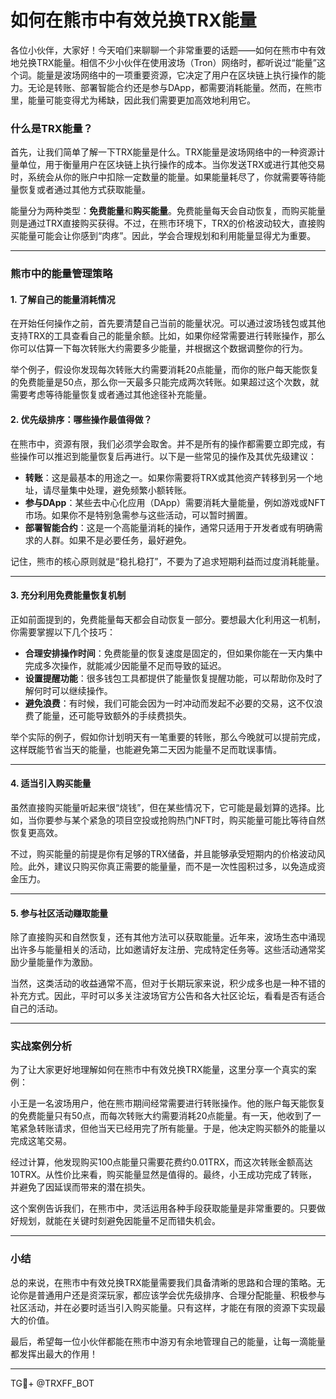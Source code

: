# 如何在熊市中有效兑换TRX能量

各位小伙伴，大家好！今天咱们来聊聊一个非常重要的话题——如何在熊市中有效地兑换TRX能量。相信不少小伙伴在使用波场（Tron）网络时，都听说过“能量”这个词。能量是波场网络中的一项重要资源，它决定了用户在区块链上执行操作的能力。无论是转账、部署智能合约还是参与DApp，都需要消耗能量。然而，在熊市里，能量可能变得尤为稀缺，因此我们需要更加高效地利用它。

### 什么是TRX能量？

首先，让我们简单了解一下TRX能量是什么。TRX能量是波场网络中的一种资源计量单位，用于衡量用户在区块链上执行操作的成本。当你发送TRX或进行其他交易时，系统会从你的账户中扣除一定数量的能量。如果能量耗尽了，你就需要等待能量恢复或者通过其他方式获取能量。

能量分为两种类型：**免费能量**和**购买能量**。免费能量每天会自动恢复，而购买能量则是通过TRX直接购买获得。不过，在熊市环境下，TRX的价格波动较大，直接购买能量可能会让你感到“肉疼”。因此，学会合理规划和利用能量显得尤为重要。

---

### 熊市中的能量管理策略

#### 1. **了解自己的能量消耗情况**

在开始任何操作之前，首先要清楚自己当前的能量状况。可以通过波场钱包或其他支持TRX的工具查看自己的能量余额。比如，如果你经常需要进行转账操作，那么你可以估算一下每次转账大约需要多少能量，并根据这个数据调整你的行为。

举个例子，假设你发现每次转账大约需要消耗20点能量，而你的账户每天能恢复的免费能量是50点，那么你一天最多只能完成两次转账。如果超过这个次数，就需要考虑等待能量恢复或者通过其他途径补充能量。

#### 2. **优先级排序：哪些操作最值得做？**

在熊市中，资源有限，我们必须学会取舍。并不是所有的操作都需要立即完成，有些操作可以推迟到能量恢复后再进行。以下是一些常见的操作及其优先级建议：

- **转账**：这是最基本的用途之一。如果你需要将TRX或其他资产转移到另一个地址，请尽量集中处理，避免频繁小额转账。
- **参与DApp**：某些去中心化应用（DApp）需要消耗大量能量，例如游戏或NFT市场。如果你不是特别急需参与这些活动，可以暂时搁置。
- **部署智能合约**：这是一个高能量消耗的操作，通常只适用于开发者或有明确需求的人群。如果不是必要任务，最好避免。

记住，熊市的核心原则就是“稳扎稳打”，不要为了追求短期利益而过度消耗能量。

---

#### 3. **充分利用免费能量恢复机制**

正如前面提到的，免费能量每天都会自动恢复一部分。要想最大化利用这一机制，你需要掌握以下几个技巧：

- **合理安排操作时间**：免费能量的恢复速度是固定的，但如果你能在一天内集中完成多次操作，就能减少因能量不足而导致的延迟。
- **设置提醒功能**：很多钱包工具都提供了能量恢复提醒功能，可以帮助你及时了解何时可以继续操作。
- **避免浪费**：有时候，我们可能会因为一时冲动而发起不必要的交易，这不仅浪费了能量，还可能导致额外的手续费损失。

举个实际的例子，假如你计划明天有一笔重要的转账，那么今晚就可以提前完成，这样既能节省当天的能量，也能避免第二天因为能量不足而耽误事情。

---

#### 4. **适当引入购买能量**

虽然直接购买能量听起来很“烧钱”，但在某些情况下，它可能是最划算的选择。比如，当你要参与某个紧急的项目空投或抢购热门NFT时，购买能量可能比等待自然恢复更高效。

不过，购买能量的前提是你有足够的TRX储备，并且能够承受短期内的价格波动风险。此外，建议只购买你真正需要的能量量，而不是一次性囤积过多，以免造成资金压力。

---

#### 5. **参与社区活动赚取能量**

除了直接购买和自然恢复，还有其他方法可以获取能量。近年来，波场生态中涌现出许多与能量相关的活动，比如邀请好友注册、完成特定任务等。这些活动通常奖励少量能量作为激励。

当然，这类活动的收益通常不高，但对于长期玩家来说，积少成多也是一种不错的补充方式。因此，平时可以多关注波场官方公告和各大社区论坛，看看是否有适合自己的活动。

---

### 实战案例分析

为了让大家更好地理解如何在熊市中有效兑换TRX能量，这里分享一个真实的案例：

小王是一名波场用户，他在熊市期间经常需要进行转账操作。他的账户每天能恢复的免费能量只有50点，而每次转账大约需要消耗20点能量。有一天，他收到了一笔紧急转账请求，但他当天已经用完了所有能量。于是，他决定购买额外的能量以完成这笔交易。

经过计算，他发现购买100点能量只需要花费约0.01TRX，而这次转账金额高达10TRX。从性价比来看，购买能量显然是值得的。最终，小王成功完成了转账，并避免了因延误而带来的潜在损失。

这个案例告诉我们，在熊市中，灵活运用各种手段获取能量是非常重要的。只要做好规划，就能在关键时刻避免因能量不足而错失机会。

---

### 小结

总的来说，在熊市中有效兑换TRX能量需要我们具备清晰的思路和合理的策略。无论你是普通用户还是资深玩家，都应该学会优先级排序、合理分配能量、积极参与社区活动，并在必要时适当引入购买能量。只有这样，才能在有限的资源下实现最大的价值。

最后，希望每一位小伙伴都能在熊市中游刃有余地管理自己的能量，让每一滴能量都发挥出最大的作用！

---

TG💪+ @TRXFF_BOT